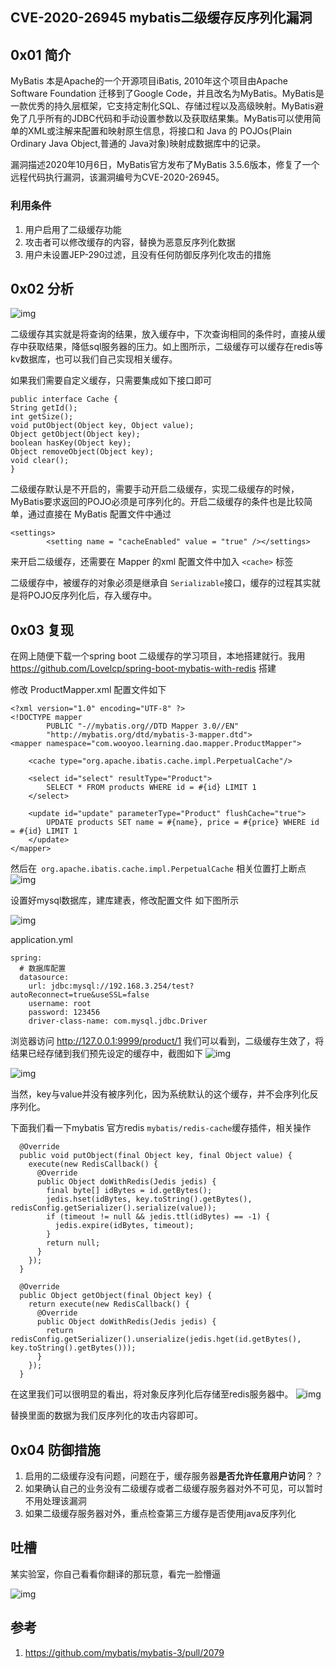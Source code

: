 ## CVE-2020-26945 mybatis二级缓存反序列化漏洞     

## 0x01 简介

MyBatis 本是Apache的一个开源项目iBatis, 2010年这个项目由Apache Software Foundation  迁移到了Google  Code，并且改名为MyBatis。MyBatis是一款优秀的持久层框架，它支持定制化SQL、存储过程以及高级映射。MyBatis避免了几乎所有的JDBC代码和手动设置参数以及获取结果集。MyBatis可以使用简单的XML或注解来配置和映射原生信息，将接口和 Java 的 POJOs(Plain Ordinary Java Object,普通的 Java对象)映射成数据库中的记录。

漏洞描述2020年10月6日，MyBatis官方发布了MyBatis 3.5.6版本，修复了一个远程代码执行漏洞，该漏洞编号为CVE-2020-26945。

### 利用条件

1. 用户启用了二级缓存功能
2. 攻击者可以修改缓存的内容，替换为恶意反序列化数据
3. 用户未设置JEP-290过滤，且没有任何防御反序列化攻击的措施

## 0x02 分析

![img](https://potatso-1253210846.cos.ap-beijing.myqcloud.com//img20201013094627.png)

二级缓存其实就是将查询的结果，放入缓存中，下次查询相同的条件时，直接从缓存中获取结果，降低sql服务器的压力。如上图所示，二级缓存可以缓存在redis等kv数据库，也可以我们自己实现相关缓存。

如果我们需要自定义缓存，只需要集成如下接口即可

```
public interface Cache {
String getId();
int getSize();
void putObject(Object key, Object value);
Object getObject(Object key);
boolean hasKey(Object key);
Object removeObject(Object key);
void clear();
}
```

二级缓存默认是不开启的，需要手动开启二级缓存，实现二级缓存的时候，MyBatis要求返回的POJO必须是可序列化的。开启二级缓存的条件也是比较简单，通过直接在 MyBatis 配置文件中通过

```
<settings>
        <setting name = "cacheEnabled" value = "true" /></settings>
```

来开启二级缓存，还需要在 Mapper 的xml 配置文件中加入 `<cache>` 标签

二级缓存中，被缓存的对象必须是继承自
 `Serializable`接口，缓存的过程其实就是将POJO反序列化后，存入缓存中。

## 0x03 复现

在网上随便下载一个spring boot 二级缓存的学习项目，本地搭建就行。我用  https://github.com/Lovelcp/spring-boot-mybatis-with-redis 搭建

修改 ProductMapper.xml 配置文件如下

```
<?xml version="1.0" encoding="UTF-8" ?>
<!DOCTYPE mapper
        PUBLIC "-//mybatis.org//DTD Mapper 3.0//EN"
        "http://mybatis.org/dtd/mybatis-3-mapper.dtd">
<mapper namespace="com.wooyoo.learning.dao.mapper.ProductMapper">

    <cache type="org.apache.ibatis.cache.impl.PerpetualCache"/>

    <select id="select" resultType="Product">
        SELECT * FROM products WHERE id = #{id} LIMIT 1
    </select>

    <update id="update" parameterType="Product" flushCache="true">
        UPDATE products SET name = #{name}, price = #{price} WHERE id = #{id} LIMIT 1
    </update>
</mapper>
```

然后在` org.apache.ibatis.cache.impl.PerpetualCache` 相关位置打上断点
 ![img](https://potatso-1253210846.cos.ap-beijing.myqcloud.com//img20201013100415.png)

设置好mysql数据库，建库建表，修改配置文件 如下图所示

![img](https://potatso-1253210846.cos.ap-beijing.myqcloud.com//img20201013101938.png)

application.yml

```
spring:
  # 数据库配置
  datasource:
    url: jdbc:mysql://192.168.3.254/test?autoReconnect=true&useSSL=false
    username: root
    password: 123456
    driver-class-name: com.mysql.jdbc.Driver
```

浏览器访问
 http://127.0.0.1:9999/product/1
 我们可以看到，二级缓存生效了，将结果已经存储到我们预先设定的缓存中，截图如下
 ![img](https://potatso-1253210846.cos.ap-beijing.myqcloud.com//img20201013103231.png)

![img](https://potatso-1253210846.cos.ap-beijing.myqcloud.com//img20201013103825.png)

当然，key与value并没有被序列化，因为系统默认的这个缓存，并不会序列化反序列化。

下面我们看一下mybatis 官方redis `mybatis/redis-cache`缓存插件，相关操作

```
  @Override
  public void putObject(final Object key, final Object value) {
    execute(new RedisCallback() {
      @Override
      public Object doWithRedis(Jedis jedis) {
        final byte[] idBytes = id.getBytes();
        jedis.hset(idBytes, key.toString().getBytes(), redisConfig.getSerializer().serialize(value));
        if (timeout != null && jedis.ttl(idBytes) == -1) {
          jedis.expire(idBytes, timeout);
        }
        return null;
      }
    });
  }

  @Override
  public Object getObject(final Object key) {
    return execute(new RedisCallback() {
      @Override
      public Object doWithRedis(Jedis jedis) {
        return redisConfig.getSerializer().unserialize(jedis.hget(id.getBytes(), key.toString().getBytes()));
      }
    });
  }
```

在这里我们可以很明显的看出，将对象反序列化后存储至redis服务器中。
 ![img](https://potatso-1253210846.cos.ap-beijing.myqcloud.com//img20201013112259.png)

替换里面的数据为我们反序列化的攻击内容即可。

## 0x04 防御措施

1. 启用的二级缓存没有问题，问题在于，缓存服务器**是否允许任意用户访问**？？
2. 如果确认自己的业务没有二级缓存或者二级缓存服务器对外不可见，可以暂时不用处理该漏洞
3. 如果二级缓存服务器对外，重点检查第三方缓存是否使用java反序列化

## 吐槽

某实验室，你自己看看你翻译的那玩意，看完一脸懵逼

![img](https://potatso-1253210846.cos.ap-beijing.myqcloud.com//img20201013113100.png)

## 参考

1. https://github.com/mybatis/mybatis-3/pull/2079
